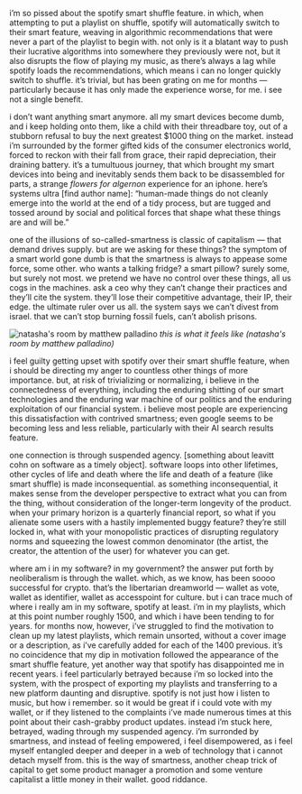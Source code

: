 i’m so pissed about the spotify smart shuffle feature. in which, when attempting to put a playlist on shuffle, spotify will automatically switch to their smart feature, weaving in algorithmic recommendations that were never a part of the playlist to begin with. not only is it a blatant way to push their lucrative algorithms into somewhere they previously were not, but it also disrupts the flow of playing my music, as there’s always a lag while spotify loads the recommendations, which means i can no longer quickly switch to shuffle. it’s trivial, but has been grating on me for months — particularly because it has only made the experience worse, for me. i see not a single benefit.

i don’t want anything smart anymore. all my smart devices become dumb, and i keep holding onto them, like a child with their threadbare toy, out of a stubborn refusal to buy the next greatest $1000 thing on the market. instead i’m surrounded by the former gifted kids of the consumer electronics world, forced to reckon with their fall from grace, their rapid depreciation, their draining battery. it’s a tumultuous journey, that which brought my smart devices into being and inevitably sends them back to be disassembled for parts, a strange *flowers for algernon* experience for an iphone. here’s systems ultra [find author name]: “human-made things do not cleanly emerge into the world at the end of a tidy process, but are tugged and tossed around by social and political forces that shape what these things are and will be.”

one of the illusions of so-called-smartness is classic of capitalism — that demand drives supply. but are we asking for these things? the symptom of a smart world gone dumb is that the smartness is always to appease some force, some other. who wants a talking fridge? a smart pillow? surely some, but surely not most. we pretend we have no control over these things, all us cogs in the machines. ask a ceo why they can’t change their practices and they’ll cite the system. they’ll lose their competitive advantage, their IP, their edge. the ultimate ruler over us all. the system says we can’t divest from israel. that we can’t stop burning fossil fuels, can’t abolish prisons.

![natasha's room by matthew palladino](https://d2w9rnfcy7mm78.cloudfront.net/7953066/original_4c0163f2f460bedc4bf481833d7b90dd.jpg?1594338782?bc=0)
*this is what it feels like (natasha's room by matthew palladino)*

i feel guilty getting upset with spotify over their smart shuffle feature, when i should be directing my anger to countless other things of more importance. but, at risk of trivializing or normalizing, i believe in the connectedness of everything, including the enduring shitting of our smart technologies and the enduring war machine of our politics and the enduring exploitation of our financial system. i believe most people are experiencing this dissatisfaction with contrived smartness; even google seems to be becoming less and less reliable, particularly with their AI search results feature.

one connection is through suspended agency. [something about leavitt cohn on software as a timely object]. software loops into other lifetimes, other cycles of life and death where the life and death of a feature (like smart shuffle) is made inconsequential. as something inconsequential, it makes sense from the developer perspective to extract what you can from the thing, without consideration of the longer-term longevity of the product. when your primary horizon is a quarterly financial report, so what if you alienate some users with a hastily implemented buggy feature? they’re still locked in, what with your monopolistic practices of disrupting regulatory norms and squeezing the lowest common denominator (the artist, the creator, the attention of the user) for whatever you can get.

where am i in my software? in my government? the answer put forth by neoliberalism is through the wallet. which, as we know, has been soooo successful for crypto. that’s the libertarian dreamworld — wallet as vote, wallet as identifier, wallet as accesspoint for culture. but i can trace much of where i really am in my software, spotify at least. i’m in my playlists, which at this point number roughly 1500, and which i have been tending to for years. for months now, however, i’ve struggled to find the motivation to clean up my latest playlists, which remain unsorted, without a cover image or a description, as i’ve carefully added for each of the 1400 previous. it’s no coincidence that my dip in motivation followed the appearance of the smart shuffle feature, yet another way that spotify has disappointed me in recent years. i feel particularly betrayed because i’m so locked into the system, with the prospect of exporting my playlists and transferring to a new platform daunting and disruptive. spotify is not just how i listen to music, but how i remember. so it would be great if i could vote with my wallet, or if they listened to the complaints i’ve made numerous times at this point about their cash-grabby product updates. instead i’m stuck here, betrayed, wading through my suspended agency. i’m surronded by smartness, and instead of feeling empowered, i feel disempowered, as i feel myself entangled deeper and deeper in a web of technology that i cannot detach myself from. this is the way of smartness, another cheap trick of capital to get some product manager a promotion and some venture capitalist a little money in their wallet. good riddance.